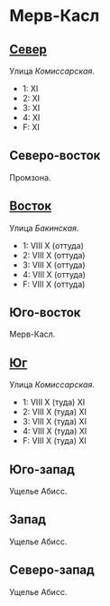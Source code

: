 # Мерв-Касл

## [Север](./560035.md)

Улица *Комиссарская*.

* 1:    XI
* 2:    XI
* 3:    XI
* 4:    XI
* F:    XI

## Северо-восток

Промзона.

## [Восток](./590040.md)

Улица *Бакинская*.

* 1:    VIII    X (оттуда)
* 2:    VIII    X (оттуда)
* 3:    VIII    X (оттуда)
* 4:    VIII    X (оттуда)
* F:    VIII    X (оттуда)

## Юго-восток

Мерв-Касл.

## [Юг](./560060.md)

Улица *Комиссарская*.

* 1:    VIII    X (туда)    XI
* 2:    VIII    X (туда)    XI
* 3:    VIII    X (туда)    XI
* 4:    VIII    X (туда)    XI
* F:    VIII    X (туда)    XI

## Юго-запад

Ущелье Абисс.

## Запад

Ущелье Абисс.

## Северо-запад

Ущелье Абисс.
